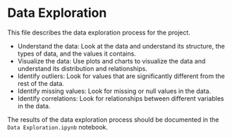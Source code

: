 # Data Exploration
This file describes the data exploration process for the project.
- Understand the data: Look at the data and understand its structure, the types of data, and the values it contains.
- Visualize the data: Use plots and charts to visualize the data and understand its distribution and relationships.
- Identify outliers: Look for values that are significantly different from the rest of the data.
- Identify missing values: Look for missing or null values in the data.
- Identify correlations: Look for relationships between different variables in the data.

The results of the data exploration process should be documented in the `Data Exploration.ipynb` notebook.
